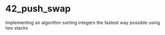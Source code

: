 # 42_push_swap
Implementing an algorithm sorting integers the fastest way possible using two stacks
